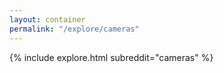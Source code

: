```yaml
---
layout: container
permalink: "/explore/cameras"
---
```


<link rel="stylesheet" type="text/css" href="/static/css/explore.css">
{% include explore.html subreddit="cameras" %}
